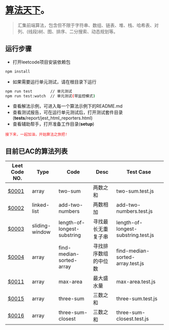 # [算法天下](https://github.com/miracle-git/leetcode.git)。
> 汇集前端算法，包含但不限于字符串、数组、链表、堆、栈、哈希表、对列、(线段)树、图、排序、二分搜索、动态规划等。

## 运行步骤
- 打开leetcode项目安装依赖包
```bash
npm install
```
- 如果需要运行单元测试，请在根目录下运行
```bash
npm run test        // 单元测试
npm run test:watch  // 单元测试(带监控模式)
```
- 查看解法示例，可进入每一个算法示例下的README.md
- 查看测试报告，可在运行单元测试后，打开测试套件目录(__tests__/report/jest_html_reporters.html)
- 查看辅助帮手，打开准备工作目录(__setup__)

<font color=#f81d22>`接下来，一起加油，开始算法之旅把!`</font>

## 目前已AC的算法列表

| Leet Code NO.| Type | Code | Desc | Test Case |
|------|------|------|------|------|
| [$0001](https://leetcode.com/problems/two-sum) | array | two-sum | 两数之和 | two-sum.test.js |
| [$0002](https://leetcode.com/problems/add-two-numbers) | linked-list | add-two-numbers | 两数相加 | add-two-numbers.test.js |
| [$0003](https://leetcode.com/problems/longest-substring-without-repeating-characters) | sliding-window | length-of-longest-substring | 寻找最长无重复子串 | length-of-longest-substring.test.js |
| [$0004](https://leetcode.com/problems/median-of-two-sorted-arrays) | array | find-median-sorted-array | 寻找排序数组的中位数 | find-median-sorted-array.test.js |
| [$0011](https://leetcode.com/problems/container-with-most-water) | array | max-area | 最大盛水量 | max-area.test.js |
| [$0015](https://leetcode.com/problems/3sum) | array | three-sum | 三数之和 | three-sum.test.js |
| [$0016](https://leetcode.com/problems/3sum-closest) | array | three-sum-closest | 三数之和 | three-sum-closest.test.js |
